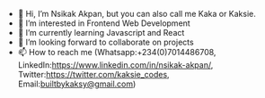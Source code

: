 - 👋 Hi, I’m Nsikak Akpan, but you can also call me Kaka or Kaksie.
- 👀 I’m interested in Frontend Web Development
- 🌱 I’m currently learning Javascript and React
- 💞️ I’m looking forward to collaborate on projects
- 📫 How to reach me (Whatsapp:+234(0)7014486708, LinkedIn:https://www.linkedin.com/in/nsikak-akpan/, Twitter:https://twitter.com/kaksie_codes, Email:builtbykaksy@gmail.com)

<!---
Kaksie-codes/Kaksie-codes is a ✨ special ✨ repository because its `README.md` (this file) appears on your GitHub profile.
You can click the Preview link to take a look at your changes.
--->

